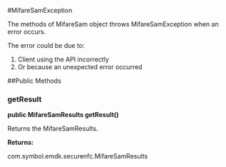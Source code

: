 #MifareSamException

The methods of MifareSam object throws MifareSamException when an error
 occurs.

The error could be due to:

1. Client using the API incorrectly
2. Or because an unexpected error occurred

##Public Methods

### getResult

**public MifareSamResults getResult()**

Returns the MifareSamResults.

**Returns:**

com.symbol.emdk.securenfc.MifareSamResults
